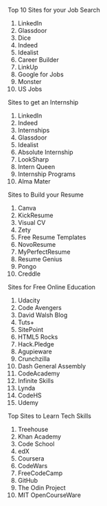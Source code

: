 Top 10 Sites for your Job Search

1. LinkedIn
2. Glassdoor
3. Dice 
4. Indeed
5. Idealist
6. Career Builder
7. LinkUp
8. Google for Jobs
9. Monster
10. US Jobs

Sites to get an Internship

1. LinkedIn
2. Indeed
3. Internships
4. Glassdoor
5. Idealist
6. Absolute Internship
7. LookSharp
8. Intern Queen
9. Internship Programs
10. Alma Mater

Sites to Build your Resume

1. Canva
2. KickResume
3. Visual CV
4. Zety
5. Free Resume Templates
6. NovoResume
7. MyPerfectResume
8. Resume Genius
9. Pongo
10. Creddle

Sites for Free Online Education

1. Udacity
2. Code Avengers
3. David Walsh Blog
4. Tuts+
5. SitePoint
6. HTML5 Rocks
7. Hack.Pledge
8. Agupieware
9. Crunchzilla
10. Dash General Assembly
11. CodeAcademy
12. Infinite Skills
13. Lynda
14. CodeHS
15. Udemy

Top Sites to Learn Tech Skills

1. Treehouse
2. Khan Academy
3. Code School
4. edX
5. Coursera
6. CodeWars
7. FreeCodeCamp
8. GitHub
9. The Odin Project
10. MIT OpenCourseWare

